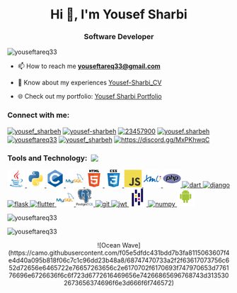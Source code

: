 <h1 align="center">Hi 👋, I'm Yousef Sharbi</h1>
<h3 align="center">Software Developer</h3>

<p align="left"> <img src="https://komarev.com/ghpvc/?username=youseftareq33&label=Profile%20views&color=0e75b6&style=flat" alt="youseftareq33" /> </p>

- 📫 How to reach me **youseftareq33@gmail.com**

- 📄 Know about my experiences [Yousef-Sharbi_CV](https://drive.google.com/file/d/1DnHAK0odo32DUrbPAyIhcDCuRpZNlL4m/view?usp=sharing)

- 🌐 Check out my portfolio: [Yousef Sharbi Portfolio](https://youseftareq33.github.io/Portfolio_yousef-sharbi/)

<h3 align="left">Connect with me:</h3>
<p align="left">
<a href="https://twitter.com/yousef_sharbeh" target="blank"><img align="center" src="https://raw.githubusercontent.com/rahuldkjain/github-profile-readme-generator/master/src/images/icons/Social/twitter.svg" alt="yousef_sharbeh" height="30" width="40" /></a>
<a href="https://linkedin.com/in/yousefsharbi" target="blank"><img align="center" src="https://raw.githubusercontent.com/rahuldkjain/github-profile-readme-generator/master/src/images/icons/Social/linked-in-alt.svg" alt="yousef-sharbeh" height="30" width="40" /></a>
<a href="https://stackoverflow.com/users/23457900" target="blank"><img align="center" src="https://raw.githubusercontent.com/rahuldkjain/github-profile-readme-generator/master/src/images/icons/Social/stack-overflow.svg" alt="23457900" height="30" width="40" /></a>
<a href="https://instagram.com/yousef.sharbeh" target="blank"><img align="center" src="https://raw.githubusercontent.com/rahuldkjain/github-profile-readme-generator/master/src/images/icons/Social/instagram.svg" alt="yousef.sharbeh" height="30" width="40" /></a>
<a href="https://www.hackerrank.com/youseftareq33" target="blank"><img align="center" src="https://raw.githubusercontent.com/rahuldkjain/github-profile-readme-generator/master/src/images/icons/Social/hackerrank.svg" alt="youseftareq33" height="30" width="40" /></a>
<a href="https://www.leetcode.com/yousef_sharbeh" target="blank"><img align="center" src="https://raw.githubusercontent.com/rahuldkjain/github-profile-readme-generator/master/src/images/icons/Social/leet-code.svg" alt="yousef_sharbeh" height="30" width="40" /></a>
<a href="http://discordapp.com/users/877285427395063818" target="blank"><img align="center" src="https://raw.githubusercontent.com/rahuldkjain/github-profile-readme-generator/master/src/images/icons/Social/discord.svg" alt="https://discord.gg/MxPKhwqC" height="30" width="40" /></a>
</p>

<h3 align="left" style="display: flex; align-items: center;">
  Tools and Technology: 
  <img src="https://media2.giphy.com/media/QssGEmpkyEOhBCb7e1/giphy.gif?cid=ecf05e47a0n3gi1bfqntqmob8g9aid1oyj2wr3ds3mg700bl&rid=giphy.gif" width="32" style="margin-left: 8px;">
</h3>

<p align="left">
  <a href="https://www.java.com" target="_blank" rel="noreferrer">
    <img src="https://raw.githubusercontent.com/devicons/devicon/master/icons/java/java-original.svg" alt="java" width="40" height="40"/>
  </a>
  <a href="https://www.python.org" target="_blank" rel="noreferrer">
    <img src="https://raw.githubusercontent.com/devicons/devicon/master/icons/python/python-original.svg" alt="python" width="40" height="40"/>
  </a>
  <a href="https://www.cprogramming.com/" target="_blank" rel="noreferrer">
    <img src="https://raw.githubusercontent.com/devicons/devicon/master/icons/c/c-original.svg" alt="c" width="40" height="40"/>
  </a>
  <a href="https://www.w3schools.com/sql/" target="_blank" rel="noreferrer">
    <img src="https://raw.githubusercontent.com/devicons/devicon/master/icons/mysql/mysql-original-wordmark.svg" alt="mysql" width="40" height="40"/>
  </a>
  <a href="https://www.w3.org/html/" target="_blank" rel="noreferrer">
    <img src="https://raw.githubusercontent.com/devicons/devicon/master/icons/html5/html5-original-wordmark.svg" alt="html5" width="40" height="40"/>
  </a>
  <a href="https://www.w3schools.com/css/" target="_blank" rel="noreferrer">
    <img src="https://raw.githubusercontent.com/devicons/devicon/master/icons/css3/css3-original-wordmark.svg" alt="css3" width="40" height="40"/>
  </a>
  <a href="https://www.javascript.com/" target="_blank" rel="noreferrer">
    <img src="https://raw.githubusercontent.com/devicons/devicon/master/icons/javascript/javascript-original.svg" alt="javascript" width="40" height="40"/>
  </a>
  <a href="https://www.w3schools.com/xml/" target="_blank" rel="noreferrer">
    <img src="https://raw.githubusercontent.com/devicons/devicon/master/icons/xml/xml-original.svg" alt="xml" width="40" height="40"/>
  </a>
  <a href="https://www.php.net" target="_blank" rel="noreferrer">
    <img src="https://raw.githubusercontent.com/devicons/devicon/master/icons/php/php-original.svg" alt="php" width="40" height="40"/>
  </a>
  <a href="https://dart.dev/" target="_blank" rel="noreferrer">
    <img src="https://upload.wikimedia.org/wikipedia/commons/7/7e/Dart-logo.png" alt="dart" width="40" height="40"/>
  </a>
  <a href="https://www.djangoproject.com/" target="_blank" rel="noreferrer">
    <img src="https://cdn.worldvectorlogo.com/logos/django.svg" alt="django" width="40" height="40"/>
  </a>
  <a href="https://flask.palletsprojects.com/" target="_blank" rel="noreferrer">
    <img src="https://www.vectorlogo.zone/logos/pocoo_flask/pocoo_flask-icon.svg" alt="flask" width="40" height="40"/>
  </a>
  <a href="https://flutter.dev/" target="_blank" rel="noreferrer">
    <img src="https://upload.wikimedia.org/wikipedia/commons/f/f7/Flutter_logo_2021.svg" alt="flutter" width="40" height="40"/>
  </a>
  <a href="https://www.mysql.com/" target="_blank" rel="noreferrer">
    <img src="https://raw.githubusercontent.com/devicons/devicon/master/icons/mysql/mysql-original-wordmark.svg" alt="mysql" width="40" height="40"/>
  </a>
  <a href="https://www.postgresql.org" target="_blank" rel="noreferrer">
    <img src="https://raw.githubusercontent.com/devicons/devicon/master/icons/postgresql/postgresql-original-wordmark.svg" alt="postgresql" width="40" height="40"/>
  </a>
  <a href="https://github.com/" target="_blank" rel="noreferrer">
    <img src="https://www.vectorlogo.zone/logos/git-scm/git-scm-icon.svg" alt="git" width="40" height="40"/>
  </a>
  <a href="https://jwt.io/" target="_blank" rel="noreferrer">
    <img src="https://jwt.io/img/logo.svg" alt="jwt" width="40" height="40"/>
  </a>
  <a href="https://pandas.pydata.org/" target="_blank" rel="noreferrer">
    <img src="https://raw.githubusercontent.com/devicons/devicon/2ae2a900d2f041da66e950e4d48052658d850630/icons/pandas/pandas-original.svg" alt="pandas" width="40" height="40"/>
  </a>
  <a href="https://numpy.org/" target="_blank" rel="noreferrer">
    <img src="https://upload.wikimedia.org/wikipedia/commons/2/2e/Numpy-logo.svg" alt="numpy" width="40" height="40"/>
  </a>
  <a href="https://www.android.com/" target="_blank" rel="noreferrer">
    <img src="https://raw.githubusercontent.com/devicons/devicon/master/icons/android/android-original-wordmark.svg" alt="android" width="40" height="40"/>
  </a>
</p>


<p>
<img src = "https://github-readme-stats.vercel.app/api/top-langs?username=youseftareq33&show_icons=true&count_private=true&locale=en&layout=compact&langs_count=10&hide_border=false&bg_color=151515&title_color=1f6fea&text_color=fff&icon_color=fff" alt = "youseftareq33" width = 400 />
</p>

<p>
<img src="https://github-readme-stats.vercel.app/api?username=youseftareq33&show_icons=true&locale=en&theme=highcontrast&bg_color=151515&title_color=1f6fea&text_color=fff" alt="youseftareq33" width = 400 hight=2000/>
</p>

<p align="center">
  ![Ocean Wave](https://camo.githubusercontent.com/f05e5dfdc431bdd7b3fa8115063607f4e4d40a095b818f06c7c1c96dd23b48a8/68747470733a2f2f63617073756c652d72656e6465722e76657263656c2e6170702f6170693f747970653d776176696e6726636f6c6f723d6772616469656e74266865696768743d3135302673656374696f6e3d666f6f746572)

</p>
